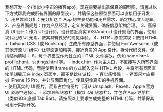 我想开发一个{类似小宇宙的播客app}，现在需要输出高保真的原型图，请通过以下方式帮我完成所有界面的原型设计，并确保这些原型界面可以直接用于开发：
1、用户体验分析：先分析这个 App 的主要功能和用户需求，确定核心交互逻辑。
2、产品界面规划：作为产品经理，定义关键界面，确保信息架构合理。
3、高保真 UI 设计：作为 UI 设计师，设计贴近真实 iOS/Android 设计规范的界面，使用现代化的 UI 元素，使其具有良好的视觉体验。
4、HTML 原型实现：使用 HTML + Tailwind CSS（或 Bootstrap）生成所有原型界面，并使用 FontAwesome（或其他开源 UI 组件）让界面更加精美、接近真实的 App 设计。拆分代码文件，保持结构清晰：
5、每个界面应作为独立的 HTML 文件存放，例如 home.html、profile.html、settings.html 等。
    - index.html 作为主入口，不直接写入所有界面的 HTML 代码，而是使用 iframe 的方式嵌入这些 HTML 片段，并将所有页面直接平铺展示在 index 页面中，而不是跳转链接。
    - 真实感增强：
        - 界面尺寸应模拟 iPhone 15 Pro，并让界面圆角化，使其更像真实的手机界面。  
        - 使用真实的 UI 图片，而非占位符图片（可从 Unsplash、Pexels、Apple 官方 UI 资源中选择）。         - 添加顶部状态栏（模拟 iOS 状态栏），并包含 App 导航栏（类似 iOS 底部 Tab Bar）。请按照以上要求生成完整的 HTML 代码，并确保其可用于实际开发。